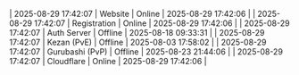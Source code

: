 | 2025-08-29 17:42:07 | Website | Online | 2025-08-29 17:42:06 |
| 2025-08-29 17:42:07 | Registration | Online | 2025-08-29 17:42:06 |
| 2025-08-29 17:42:07 | Auth Server | Offline | 2025-08-18 09:33:31 |
| 2025-08-29 17:42:07 | Kezan (PvE) | Offline | 2025-08-03 17:58:02 |
| 2025-08-29 17:42:07 | Gurubashi (PvP) | Offline | 2025-08-23 21:44:06 |
| 2025-08-29 17:42:07 | Cloudflare | Online | 2025-08-29 17:42:06 |
